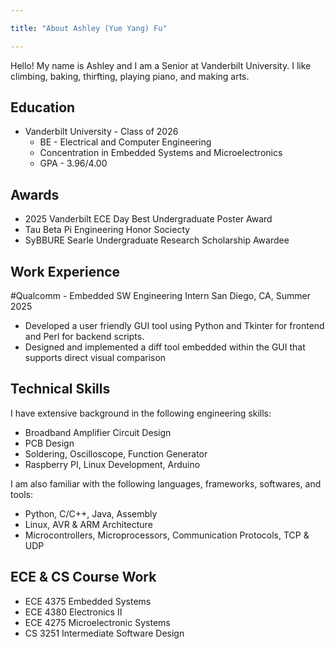 ```yaml
---

title: "About Ashley (Yue Yang) Fu"

---
```

Hello! My name is Ashley and I am a Senior at Vanderbilt University. I like climbing, baking, thirfting, playing piano, and making arts. 

## Education

* Vanderbilt University - Class of 2026
  * BE - Electrical and Computer Engineering
  * Concentration in Embedded Systems and Microelectronics
  * GPA - 3.96/4.00
  
## Awards

* 2025 Vanderbilt ECE Day Best Undergraduate Poster Award
* Tau Beta Pi Engineering Honor Sociecty
* SyBBURE Searle Undergraduate Research Scholarship Awardee

## Work Experience

#Qualcomm - Embedded SW Engineering Intern
San Diego, CA, Summer 2025
* Developed a user friendly GUI tool using Python and Tkinter for frontend and Perl for backend scripts.
* Designed and implemented a diff tool embedded within the GUI that supports direct visual comparison

## Technical Skills

I have extensive background in the following engineering skills:
* Broadband Amplifier Circuit Design
* PCB Design
* Soldering, Oscilloscope, Function Generator
* Raspberry PI, Linux Development, Arduino

I am also familiar with the following languages, frameworks, softwares, and tools:
* Python, C/C++, Java, Assembly
* Linux, AVR & ARM Architecture
* Microcontrollers, Microprocessors, Communication Protocols, TCP & UDP

## ECE & CS Course Work
* ECE 4375 Embedded Systems
* ECE 4380 Electronics II
* ECE 4275 Microelectronic Systems
* CS 3251 Intermediate Software Design

